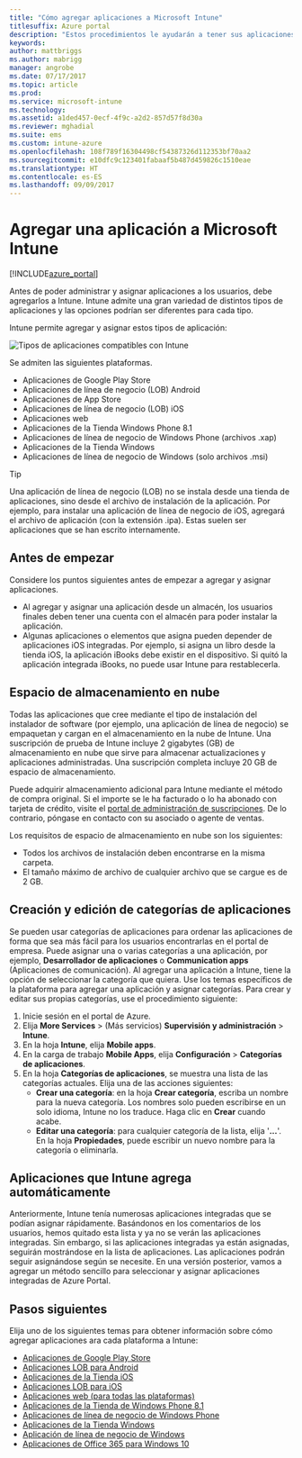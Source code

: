 ```yaml
---
title: "Cómo agregar aplicaciones a Microsoft Intune"
titlesuffix: Azure portal
description: "Estos procedimientos le ayudarán a tener sus aplicaciones en Intune listas para ser asignadas a usuarios y dispositivos. \""
keywords: 
author: mattbriggs
ms.author: mabrigg
manager: angrobe
ms.date: 07/17/2017
ms.topic: article
ms.prod: 
ms.service: microsoft-intune
ms.technology: 
ms.assetid: a1ded457-0ecf-4f9c-a2d2-857d57f8d30a
ms.reviewer: mghadial
ms.suite: ems
ms.custom: intune-azure
ms.openlocfilehash: 108f789f16304498cf54387326d112353bf70aa2
ms.sourcegitcommit: e10dfc9c123401fabaaf5b487d459826c1510eae
ms.translationtype: HT
ms.contentlocale: es-ES
ms.lasthandoff: 09/09/2017
---
```

# <a name="how-to-add-an-app-to-microsoft-intune"></a>Agregar una aplicación a Microsoft Intune

[!INCLUDE[azure_portal](./includes/azure_portal.md)]

Antes de poder administrar y asignar aplicaciones a los usuarios, debe agregarlos a Intune. Intune admite una gran variedad de distintos tipos de aplicaciones y las opciones podrían ser diferentes para cada tipo.

Intune permite agregar y asignar estos tipos de aplicación:

![Tipos de aplicaciones compatibles con Intune](./media/app-types.png)

Se admiten las siguientes plataformas.

- Aplicaciones de Google Play Store
- Aplicaciones de línea de negocio (LOB) Android
- Aplicaciones de App Store
- Aplicaciones de línea de negocio (LOB) iOS
- Aplicaciones web
- Aplicaciones de la Tienda Windows Phone 8.1
- Aplicaciones de línea de negocio de Windows Phone (archivos .xap)
- Aplicaciones de la Tienda Windows
- Aplicaciones de línea de negocio de Windows (solo archivos .msi)

>[!TIP]
> Una aplicación de línea de negocio (LOB) no se instala desde una tienda de aplicaciones, sino desde el archivo de instalación de la aplicación. Por ejemplo, para instalar una aplicación de línea de negocio de iOS, agregará el archivo de aplicación (con la extensión .ipa). Estas suelen ser aplicaciones que se han escrito internamente.

## <a name="before-you-start"></a>Antes de empezar

Considere los puntos siguientes antes de empezar a agregar y asignar aplicaciones.

- Al agregar y asignar una aplicación desde un almacén, los usuarios finales deben tener una cuenta con el almacén para poder instalar la aplicación.
- Algunas aplicaciones o elementos que asigna pueden depender de aplicaciones iOS integradas. Por ejemplo, si asigna un libro desde la tienda iOS, la aplicación iBooks debe existir en el dispositivo. Si quitó la aplicación integrada iBooks, no puede usar Intune para restablecerla.

## <a name="cloud-storage-space"></a>Espacio de almacenamiento en nube
Todas las aplicaciones que cree mediante el tipo de instalación del instalador de software (por ejemplo, una aplicación de línea de negocio) se empaquetan y cargan en el almacenamiento en la nube de Intune. Una suscripción de prueba de Intune incluye 2 gigabytes (GB) de almacenamiento en nube que sirve para almacenar actualizaciones y aplicaciones administradas. Una suscripción completa incluye 20 GB de espacio de almacenamiento.

Puede adquirir almacenamiento adicional para Intune mediante el método de compra original.  Si el importe se le ha facturado o lo ha abonado con tarjeta de crédito, visite el [portal de administración de suscripciones](https://portal.office.com/adminportal/home?switchtomodern=true#/subscriptions).  De lo contrario, póngase en contacto con su asociado o agente de ventas.

Los requisitos de espacio de almacenamiento en nube son los siguientes:

-   Todos los archivos de instalación deben encontrarse en la misma carpeta.
-   El tamaño máximo de archivo de cualquier archivo que se cargue es de 2 GB.

## <a name="how-to-create-and-edit-categories-for-apps"></a>Creación y edición de categorías de aplicaciones

Se pueden usar categorías de aplicaciones para ordenar las aplicaciones de forma que sea más fácil para los usuarios encontrarlas en el portal de empresa. Puede asignar una o varias categorías a una aplicación, por ejemplo, **Desarrollador de aplicaciones** o **Communication apps** (Aplicaciones de comunicación).
Al agregar una aplicación a Intune, tiene la opción de seleccionar la categoría que quiera. Use los temas específicos de la plataforma para agregar una aplicación y asignar categorías. Para crear y editar sus propias categorías, use el procedimiento siguiente:

1. Inicie sesión en el portal de Azure.
2. Elija **More Services** >  (Más servicios) **Supervisión y administración** > **Intune**.
3. En la hoja **Intune**, elija **Mobile apps**.
4. En la carga de trabajo **Mobile Apps**, elija **Configuración** > **Categorías de aplicaciones**.
5. En la hoja **Categorías de aplicaciones**, se muestra una lista de las categorías actuales. Elija una de las acciones siguientes:
    - **Crear una categoría**: en la hoja **Crear categoría**, escriba un nombre para la nueva categoría. Los nombres solo pueden escribirse en un solo idioma, Intune no los traduce. Haga clic en **Crear** cuando acabe.
    - **Editar una categoría**: para cualquier categoría de la lista, elija '**...**'. En la hoja **Propiedades**, puede escribir un nuevo nombre para la categoría o eliminarla.


## <a name="apps-added-automatically-by-intune"></a>Aplicaciones que Intune agrega automáticamente

Anteriormente, Intune tenía numerosas aplicaciones integradas que se podían asignar rápidamente. Basándonos en los comentarios de los usuarios, hemos quitado esta lista y ya no se verán las aplicaciones integradas.
Sin embargo, si las aplicaciones integradas ya están asignadas, seguirán mostrándose en la lista de aplicaciones. Las aplicaciones podrán seguir asignándose según se necesite.
En una versión posterior, vamos a agregar un método sencillo para seleccionar y asignar aplicaciones integradas de Azure Portal.

## <a name="next-steps"></a>Pasos siguientes

Elija uno de los siguientes temas para obtener información sobre cómo agregar aplicaciones ara cada plataforma a Intune:

- [Aplicaciones de Google Play Store](store-apps-android.md)
- [Aplicaciones LOB para Android](lob-apps-android.md)
- [Aplicaciones de la Tienda iOS](store-apps-ios.md)
- [Aplicaciones LOB para iOS](lob-apps-ios.md)
- [Aplicaciones web (para todas las plataformas)](web-app.md)
- [Aplicaciones de la Tienda de Windows Phone 8.1](store-apps-windows-phone-8-1.md)
- [Aplicaciones de línea de negocio de Windows Phone](lob-apps-windows-phone.md)
- [Aplicaciones de la Tienda Windows](store-apps-windows.md)
- [Aplicación de línea de negocio de Windows](lob-apps-windows.md)
- [Aplicaciones de Office 365 para Windows 10](apps-add-office365.md)

